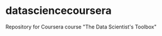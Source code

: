 datasciencecoursera
===================

Repository for Coursera course "The Data Scientist's Toolbox"
